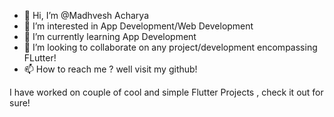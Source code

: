 - 👋 Hi, I’m @Madhvesh Acharya
- 👀 I’m interested in App Development/Web Development
- 🌱 I’m currently learning App Development
- 💞️ I’m looking to collaborate on any project/development encompassing FLutter!
- 📫 How to reach me ? well visit my github!

I have worked on couple of cool and simple Flutter Projects , check it out for sure!

